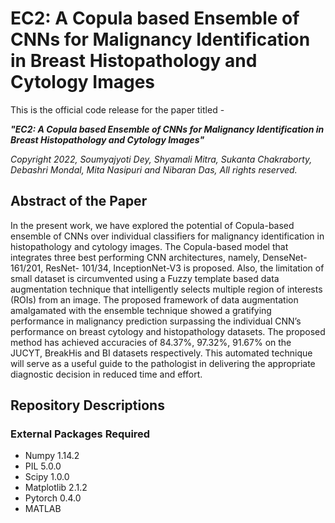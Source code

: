 # EC2: A Copula based Ensemble of CNNs for Malignancy Identification in Breast Histopathology and Cytology Images

This is the official code release for the paper titled -

**_"EC2: A Copula based Ensemble of CNNs for Malignancy Identification in Breast Histopathology and Cytology Images"_**

*Copyright 2022, Soumyajyoti Dey, Shyamali Mitra, Sukanta Chakraborty, Debashri Mondal, Mita Nasipuri and Nibaran Das, All rights reserved.*

## Abstract of the Paper
In the present work, we have explored the potential of Copula-based ensemble of CNNs over individual classifiers for malignancy identification in histopathology and cytology images. The Copula-based model that integrates three best performing CNN architectures, namely, DenseNet-161/201, ResNet- 101/34, InceptionNet-V3 is proposed. Also, the limitation of small dataset is circumvented using a Fuzzy template based data augmentation technique that intelligently selects multiple region of interests (ROIs) from an image. The proposed framework of data augmentation amalgamated with the ensemble technique showed a gratifying performance in malignancy prediction surpassing the individual CNN’s performance on breast cytology and histopathology datasets. The proposed method has achieved accuracies of 84.37%, 97.32%, 91.67% on the JUCYT, BreakHis and BI datasets respectively. This automated technique will serve as a useful guide to the pathologist in delivering the appropriate diagnostic decision in reduced time and effort. 

## Repository Descriptions


### External Packages Required
* Numpy 1.14.2
* PIL 5.0.0
* Scipy 1.0.0
* Matplotlib 2.1.2
* Pytorch 0.4.0
* MATLAB

